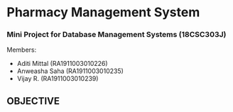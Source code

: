 # Pharmacy Management System

### Mini Project for Database Management Systems (18CSC303J)

Members:
- Aditi Mittal (RA1911003010226)
- Anweasha Saha (RA1911003010235)
- Vijay R. (RA1911003010239)

## OBJECTIVE
